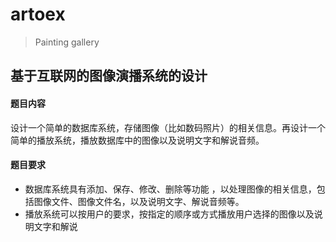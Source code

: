# artoex

> Painting gallery

## 基于互联网的图像演播系统的设计

#### 题目内容

设计一个简单的数据库系统，存储图像（比如数码照片）的相关信息。再设计一个简单的播放系统，播放数据库中的图像以及说明文字和解说音频。

#### 题目要求

+ 数据库系统具有添加、保存、修改、删除等功能 ，以处理图像的相关信息，包括图像文件、图像文件名，以及说明文字、解说音频等。
+ 播放系统可以按用户的要求，按指定的顺序或方式播放用户选择的图像以及说明文字和解说


